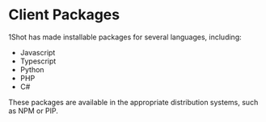 # Client Packages
1Shot has made installable packages for several languages, including:
  - Javascript
  - Typescript
  - Python
  - PHP
  - C#

These packages are available in the appropriate distribution systems, such as NPM or PIP.
